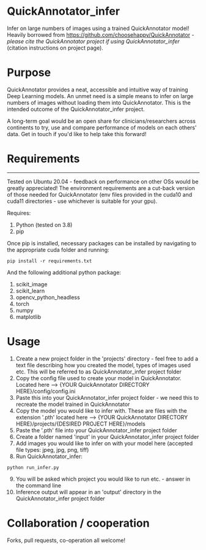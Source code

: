 # QuickAnnotator_infer
Infer on large numbers of images using a trained QuickAnnotator model!
Heavily borrowed from https://github.com/choosehappy/QuickAnnotator - *please cite the QuickAnnotator project if using QuickAnnotator_infer* (citation instructions on project page).

# Purpose
QuickAnnotator provides a neat, accessible and intuitive way of training Deep Learning models.
An unmet need is a simple means to infer on large numbers of images without loading them into QuickAnnotator.
This is the intended outcome of the QuickAnnotator_infer project.

A long-term goal would be an open share for clinicians/researchers across continents to try, use and compare performance of models on each others' data. Get in touch if you'd like to help take this forward!

# Requirements
---
Tested on Ubuntu 20.04 - feedback on performance on other OSs would be greatly appreciated!
The environment requirements are a cut-back version of those needed for QuickAnnotator (env files provided in the cuda10 and cuda11 directories - use whichever is suitable for your gpu).

Requires:
1. Python (tested on 3.8)
2. pip

Once pip is installed, necessary packages can be installed by navigating to the appropriate cuda folder and running:
```
pip install -r requirements.txt
```

And the following additional python package:
1. scikit_image
2. scikit_learn
3. opencv_python_headless
4. torch
5. numpy
6. matplotlib

# Usage
1. Create a new project folder in the 'projects' directory - feel free to add a text file describing how you created the model, types of images used etc. This will be referred to as QuickAnnotator_infer project folder
2. Copy the config file used to create your model in QuickAnnotator. Located here --> {YOUR QuickAnnotator DIRECTORY HERE}/config/config.ini
3. Paste this into your QuickAnnotator_infer project folder - we need this to recreate the model trained in QuickAnnotator
4. Copy the model you would like to infer with. These are files with the extension '.pth' located here --> {YOUR QuickAnnotator DIRECTORY HERE}/projects/{DESIRED PROJECT HERE}/models
5. Paste the '.pth' file into your QuickAnnotator_infer project folder
6. Create a folder named 'input' in your QuickAnnotator_infer project folder
7. Add images you would like to infer on with your model here (accepted file types: jpeg, jpg, png, tiff)
8. Run QuickAnnotator_infer:
```
python run_infer.py
```
9. You will be asked which project you would like to run etc. - answer in the command line
10. Inference output will appear in an 'output' directory in the QuickAnnotator_infer project folder

# Collaboration / cooperation
Forks, pull requests, co-operation all welcome!